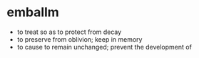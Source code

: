 # emballm
- to treat so as to protect from decay
- to preserve from oblivion; keep in memory
- to cause to remain unchanged; prevent the development of
